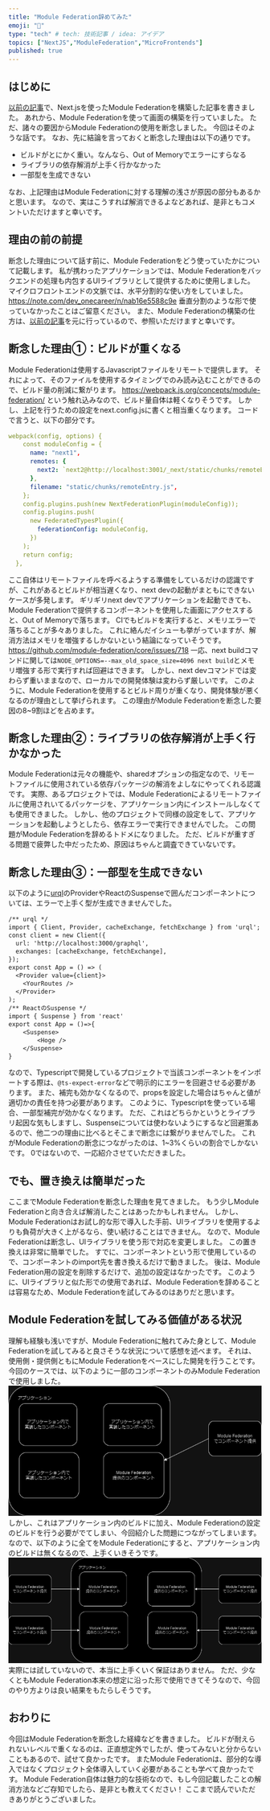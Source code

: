 ```yaml
---
title: "Module Federation辞めてみた"
emoji: "🙆"
type: "tech" # tech: 技術記事 / idea: アイデア
topics: ["NextJS","ModuleFederation","MicroFrontends"]
published: true
---
```

## はじめに
[以前の記事](https://zenn.dev/maronn/articles/module-federation-nextjs)で、Next.jsを使ったModule Federationを構築した記事を書きました。
あれから、Module Federationを使って画面の構築を行っていました。
ただ、諸々の要因からModule Federationの使用を断念しました。
今回はそのような話です。
なお、先に結論を言っておくと断念した理由は以下の通りです。
- ビルドがとにかく重い。なんなら、Out of Memoryでエラーにすらなる
- ライブラリの依存解消が上手く行かなかった
- 一部型を生成できない

なお、上記理由はModule Federationに対する理解の浅さが原因の部分もあるかと思います。
なので、実はこうすれば解消できるよなどあれば、是非ともコメントいただけますと幸いです。
## 理由の前の前提
断念した理由について話す前に、Module Federationをどう使っていたかについて記載します。
私が携わったアプリケーションでは、Module Federationをバックエンドの処理も内包するUIライブラリとして提供するために使用しました。
マイクロフロントエンドの文脈では、水平分割的な使い方をしていました。
https://note.com/dev_onecareer/n/nab16e5588c9e
垂直分割のような形で使っていなかったことはご留意ください。
また、Module Federationの構築の仕方は、[以前の記事](https://zenn.dev/maronn/articles/module-federation-nextjs)を元に行っているので、参照いただけますと幸いです。
## 断念した理由①：ビルドが重くなる
Module Federationは使用するJavascriptファイルをリモートで提供します。
それによって、そのファイルを使用するタイミングでのみ読み込むことができるので、ビルド量の削減に繋がります。
https://webpack.js.org/concepts/module-federation/
という触れ込みなので、ビルド量自体は軽くなりそうです。
しかし、上記を行うための設定をnext.config.jsに書くと相当重くなります。
コードで言うと、以下の部分です。
```yaml
webpack(config, options) {
    const moduleConfig = {
      name: "next1",
      remotes: {
        next2: `next2@http://localhost:3001/_next/static/chunks/remoteEntry.js`,
      },
      filename: "static/chunks/remoteEntry.js",
    };
    config.plugins.push(new NextFederationPlugin(moduleConfig));
    config.plugins.push(
      new FederatedTypesPlugin({
        federationConfig: moduleConfig,
      })
    );
    return config;
  },
```
ここ自体はリモートファイルを呼べるようする準備をしているだけの認識ですが、これがあるとビルドが相当遅くなり、next devの起動がまともにできないケースが多発します。
ギリギリnext devでアプリケーションを起動できても、Module Federationで提供するコンポーネントを使用した画面にアクセスすると、Out of Memoryで落ちます。
CIでもビルドを実行すると、メモリエラーで落ちることが多々ありました。
これに絡んだイシューも挙がっていますが、解消方法はメモリを増強するしかないという結論になっていそうです。
https://github.com/module-federation/core/issues/718
一応、next buildコマンドに関しては`NODE_OPTIONS=--max_old_space_size=4096 next build`とメモリ増強する形で実行すれば回避はできます。
しかし、next devコマンドでは変わらず重いままなので、ローカルでの開発体験は変わらず厳しいです。
このように、Module Federationを使用するとビルド周りが重くなり、開発体験が悪くなるのが理由として挙げられます。
この理由がModule Federationを断念した要因の8~9割ほどを占めます。
## 断念した理由②：ライブラリの依存解消が上手く行かなかった
Module Federationは元々の機能や、sharedオプションの指定なので、リモートファイルに使用されている依存パッケージの解消をよしなにやってくれる認識です。
実際、あるプロジェクトでは、Module Federationによるリモートファイルに使用されいてるパッケージを、アプリケーション内にインストールしなくても使用できました。
しかし、他のプロジェクトで同様の設定をして、アプリケーションを起動しようとしたら、依存エラーで実行できませんでした。
この問題がModule Federationを辞めるトドメになりました。
ただ、ビルドが重すぎる問題で疲弊した中だったため、原因はちゃんと調査できていないです。
## 断念した理由③：一部型を生成できない
以下のように[urql](https://commerce.nearform.com/open-source/urql/docs/)のProviderやReactのSuspenseで囲んだコンポーネントについては、エラーで上手く型が生成できませんでした。
```tsx
/** urql */
import { Client, Provider, cacheExchange, fetchExchange } from 'urql';
const client = new Client({
  url: 'http://localhost:3000/graphql',
  exchanges: [cacheExchange, fetchExchange],
});
export const App = () => (
  <Provider value={client}>
    <YourRoutes />
  </Provider>
);
/** ReactのSuspense */
import { Suspense } from 'react'
export const App = ()=>{
	<Suspense>
		<Hoge />
	</Suspense>
}
```
なので、Typescriptで開発しているプロジェクトで当該コンポーネントをインポートする際は、`@ts-expect-error`などで明示的にエラーを回避させる必要があります。
また、補完も効かなくなるので、propsを設定した場合はちゃんと値が適切かの責任を持つ必要があります。
このように、Typescriptを使っている場合、一部型補完が効かなくなります。
ただ、これはどちらかというとライブラリ起因な気もしますし、Suspenseについては使わないようにするなど回避策あるので、他二つの理由に比べるとそこまで断念には繋がりませんでした。
これがModule Federationの断念につながったのは、1~3%くらいの割合でしかないです。
0ではないので、一応紹介させていただきました。
## でも、置き換えは簡単だった
ここまでModule Federationを断念した理由を見てきました。
もう少しModule Federationと向き合えば解消したことはあったかもしれません。
しかし、Module Federationはお試し的な形で導入した手前、UIライブラリを使用するよりも負荷が大きく上がるなら、使い続けることはできません。
なので、Module Federationは断念し、UIライブラリを使う形で対応を変更しました。
この置き換えは非常に簡単でした。
すでに、コンポーネントという形で使用しているので、コンポーネントのimport先を書き換えるだけで動きました。
後は、Module Federation用の設定を削除するだけで、追加の設定はなかったです。
このように、UIライブラリと似た形での使用であれば、Module Federationを辞めることは容易なため、Module Federationを試してみるのはありだと思います。
## Module Federationを試してみる価値がある状況
理解も経験も浅いですが、Module Federationに触れてみた身として、Module Federationを試してみると良さそうな状況について感想を述べます。
それは、使用側・提供側ともにModule Federationをベースにした開発を行うことです。
今回のケースでは、以下のように一部のコンポーネントのみModule Federationで使用しました。
![ModuleFederation.drawio.png](/images/quit-module-federation/ModuleFederation.drawio.png)
しかし、これはアプリケーション内のビルドに加え、Module Federationの設定のビルドを行う必要がでてしまい、今回紹介した問題につながってしまいます。
なので、以下のように全てをModule Federationにすると、アプリケーション内のビルドは無くなるので、上手くいきそうです。
![ModuleFederationAll.drawio.png](/images/quit-module-federation/ModuleFederationAll.drawio.png)
実際には試していないので、本当に上手くいく保証はありません。
ただ、少なくともModule Federation本来の想定に沿った形で使用できてそうなので、今回のやり方よりは良い結果をもたらしそうです。
## おわりに
今回はModule Federationを断念した経緯などを書きました。
ビルドが耐えられないレベルで重くなるのは、正直想定外でしたが、使ってみないと分からないこともあるので、試せて良かったです。
またModule Federationは、部分的な導入ではなくプロジェクト全体導入していく必要があることも学べて良かったです。
Module Federation自体は魅力的な技術なので、もし今回記載したことの解消方法などご存知でしたら、是非とも教えてください！
ここまで読んでいただきありがとうございました。